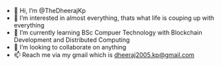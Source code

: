 - 👋 Hi, I’m @TheDheerajKp
- 👀 I’m interested in almost everything, thats what life is couping up with everything
- 🌱 I’m currently learning BSc Compuer Technology with Blockchain Development and Distributed Computing
- 💞️ I’m looking to collaborate on anything
- 📫 Reach me via my gmail which is dheeraj2005.kp@gmail.com

<!---
TheDheerajKp/TheDheerajKp is a ✨ special ✨ repository because its `README.md` (this file) appears on your GitHub profile.
You can click the Preview link to take a look at your changes.
--->

